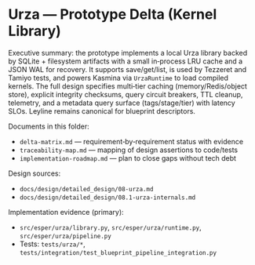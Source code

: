 # Urza — Prototype Delta (Kernel Library)

Executive summary: the prototype implements a local Urza library backed by SQLite + filesystem artifacts with a small in‑process LRU cache and a JSON WAL for recovery. It supports save/get/list, is used by Tezzeret and Tamiyo tests, and powers Kasmina via `UrzaRuntime` to load compiled kernels. The full design specifies multi‑tier caching (memory/Redis/object store), explicit integrity checksums, query circuit breakers, TTL cleanup, telemetry, and a metadata query surface (tags/stage/tier) with latency SLOs. Leyline remains canonical for blueprint descriptors.

Documents in this folder:
- `delta-matrix.md` — requirement‑by‑requirement status with evidence
- `traceability-map.md` — mapping of design assertions to code/tests
- `implementation-roadmap.md` — plan to close gaps without tech debt

Design sources:
- `docs/design/detailed_design/08-urza.md`
- `docs/design/detailed_design/08.1-urza-internals.md`

Implementation evidence (primary):
- `src/esper/urza/library.py`, `src/esper/urza/runtime.py`, `src/esper/urza/pipeline.py`
- Tests: `tests/urza/*`, `tests/integration/test_blueprint_pipeline_integration.py`


